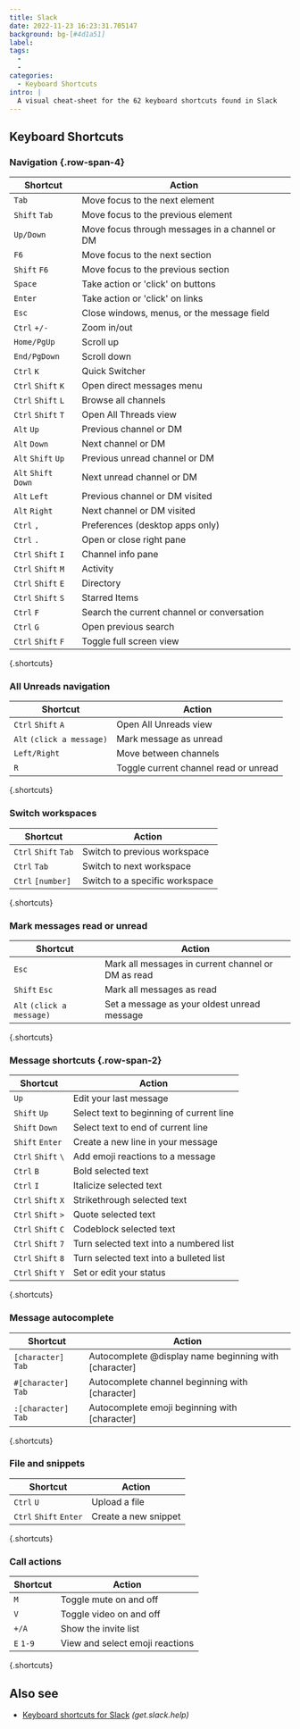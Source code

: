 ```yaml
---
title: Slack
date: 2022-11-23 16:23:31.705147
background: bg-[#4d1a51]
label:
tags:
  -
  -
categories:
  - Keyboard Shortcuts
intro: |
  A visual cheat-sheet for the 62 keyboard shortcuts found in Slack
---
```


## Keyboard Shortcuts

### Navigation {.row-span-4}

| Shortcut             | Action                                         |
| -------------------- | ---------------------------------------------- |
| `Tab`                | Move focus to the next element                 |
| `Shift` `Tab`        | Move focus to the previous element             |
| `Up/Down`            | Move focus through messages in a channel or DM |
| `F6`                 | Move focus to the next section                 |
| `Shift` `F6`         | Move focus to the previous section             |
| `Space`              | Take action or 'click' on buttons              |
| `Enter`              | Take action or 'click' on links                |
| `Esc`                | Close windows, menus, or the message field     |
| `Ctrl` `+/-`         | Zoom in/out                                    |
| `Home/PgUp`          | Scroll up                                      |
| `End/PgDown`         | Scroll down                                    |
| `Ctrl` `K`           | Quick Switcher                                 |
| `Ctrl` `Shift` `K`   | Open direct messages menu                      |
| `Ctrl` `Shift` `L`   | Browse all channels                            |
| `Ctrl` `Shift` `T`   | Open All Threads view                          |
| `Alt` `Up`           | Previous channel or DM                         |
| `Alt` `Down`         | Next channel or DM                             |
| `Alt` `Shift` `Up`   | Previous unread channel or DM                  |
| `Alt` `Shift` `Down` | Next unread channel or DM                      |
| `Alt` `Left`         | Previous channel or DM visited                 |
| `Alt` `Right`        | Next channel or DM visited                     |
| `Ctrl` `,`           | Preferences (desktop apps only)                |
| `Ctrl` `.`           | Open or close right pane                       |
| `Ctrl` `Shift` `I`   | Channel info pane                              |
| `Ctrl` `Shift` `M`   | Activity                                       |
| `Ctrl` `Shift` `E`   | Directory                                      |
| `Ctrl` `Shift` `S`   | Starred Items                                  |
| `Ctrl` `F`           | Search the current channel or conversation     |
| `Ctrl` `G`           | Open previous search                           |
| `Ctrl` `Shift` `F`   | Toggle full screen view                        |

{.shortcuts}

### All Unreads navigation

| Shortcut                  | Action                                |
| ------------------------- | ------------------------------------- |
| `Ctrl` `Shift` `A`        | Open All Unreads view                 |
| `Alt` `(click a message)` | Mark message as unread                |
| `Left/Right`              | Move between channels                 |
| `R`                       | Toggle current channel read or unread |

{.shortcuts}

### Switch workspaces

| Shortcut             | Action                         |
| -------------------- | ------------------------------ |
| `Ctrl` `Shift` `Tab` | Switch to previous workspace   |
| `Ctrl` `Tab`         | Switch to next workspace       |
| `Ctrl` `[number]`    | Switch to a specific workspace |

{.shortcuts}

### Mark messages read or unread

| Shortcut                  | Action                                             |
| ------------------------- | -------------------------------------------------- |
| `Esc`                     | Mark all messages in current channel or DM as read |
| `Shift` `Esc`             | Mark all messages as read                          |
| `Alt` `(click a message)` | Set a message as your oldest unread message        |

{.shortcuts}

### Message shortcuts {.row-span-2}

| Shortcut           | Action                                   |
| ------------------ | ---------------------------------------- |
| `Up`               | Edit your last message                   |
| `Shift` `Up`       | Select text to beginning of current line |
| `Shift` `Down`     | Select text to end of current line       |
| `Shift` `Enter`    | Create a new line in your message        |
| `Ctrl` `Shift` `\` | Add emoji reactions to a message         |
| `Ctrl` `B`         | Bold selected text                       |
| `Ctrl` `I`         | Italicize selected text                  |
| `Ctrl` `Shift` `X` | Strikethrough selected text              |
| `Ctrl` `Shift` `>` | Quote selected text                      |
| `Ctrl` `Shift` `C` | Codeblock selected text                  |
| `Ctrl` `Shift` `7` | Turn selected text into a numbered list  |
| `Ctrl` `Shift` `8` | Turn selected text into a bulleted list  |
| `Ctrl` `Shift` `Y` | Set or edit your status                  |

{.shortcuts}

### Message autocomplete

| Shortcut             | Action                                                |
| -------------------- | ----------------------------------------------------- |
| `[character]` `Tab`  | Autocomplete @display name beginning with [character] |
| `#[character]` `Tab` | Autocomplete channel beginning with [character]       |
| `:[character]` `Tab` | Autocomplete emoji beginning with [character]         |

{.shortcuts}

### File and snippets

| Shortcut               | Action               |
| ---------------------- | -------------------- |
| `Ctrl` `U`             | Upload a file        |
| `Ctrl` `Shift` `Enter` | Create a new snippet |

{.shortcuts}

### Call actions

| Shortcut  | Action                          |
| --------- | ------------------------------- |
| `M`       | Toggle mute on and off          |
| `V`       | Toggle video on and off         |
| `+/A`     | Show the invite list            |
| `E` `1-9` | View and select emoji reactions |

{.shortcuts}

## Also see

- [Keyboard shortcuts for Slack](https://get.slack.help/hc/en-us/articles/201374536-Slack-keyboard-shortcuts)
  _(get.slack.help)_
